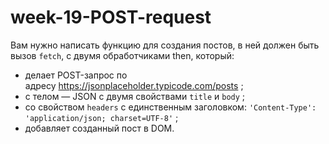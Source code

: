 # week-19-POST-request
Вам нужно написать функцию для создания постов, в ней должен быть вызов `fetch`, с двумя обработчиками then, который:

- делает POST-запрос по адресу https://jsonplaceholder.typicode.com/posts ;
- с телом — JSON с двумя свойствами `title` и `body` ;
- со свойством `headers` с единственным заголовком: `'Content-Type': 'application/json; charset=UTF-8'` ;
- добавляет созданный пост в DOM.
